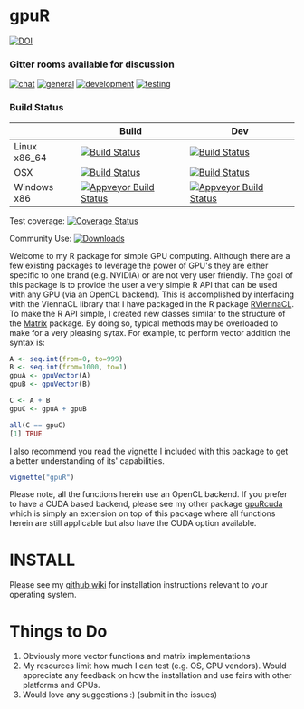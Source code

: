 # gpuR

[![DOI](https://zenodo.org/badge/DOI/10.5281/zenodo.1027597.svg)](https://doi.org/10.5281/zenodo.1027597)

### Gitter rooms available for discussion
[![chat](https://img.shields.io/badge/gitter-chat-brightgreen.svg)](https://app.gitter.im/#/room/#cdeterman_gpuR:gitter.im)
[![general](https://img.shields.io/badge/gitter-general-brightgreen.svg)]( https://app.gitter.im/#/room/#cdeterman_gpuR_general:gitter.im)
[![development](https://img.shields.io/badge/gitter-development-brightgreen.svg)](https://app.gitter.im/#/room/#cdeterman_gpuR_development:gitter.im)
[![testing](https://img.shields.io/badge/gitter-testing-brightgreen.svg)](https://app.gitter.im/#/room/#cdeterman_gpuR_Tested_GPUs:gitter.im)

### Build Status
|                 | Build           | Dev             |
|-----------------|-----------------|-----------------|
| Linux x86_64    | [![Build Status](https://travis-ci.org/cdeterman/gpuR.png?branch=master)](https://app.travis-ci.com/github/cdeterman/gpuR)      | [![Build Status](https://travis-ci.org/cdeterman/gpuR.png?branch=develop)](https://travis-ci.org/github/cdeterman/gpuR) |
| OSX             | [![Build Status](https://travis-ci.org/cdeterman/gpuR.png?branch=master-macosx)]( https://app.travis-ci.com/github/cdeterman/gpuR)   | [![Build Status](https://travis-ci.org/cdeterman/gpuR.png?branch=macosx)](https://app.travis-ci.com/github/cdeterman/gpuR) |
| Windows x86     | [![Appveyor Build Status](https://ci.appveyor.com/api/projects/status/github/cdeterman/gpuR?branch=master&svg=true)](https://ci.appveyor.com/project/cdeterman/gpuR)     | [![Appveyor Build Status](https://ci.appveyor.com/api/projects/status/github/cdeterman/gpuR?branch=develop&svg=true)](https://ci.appveyor.com/project/cdeterman/gpuR) |

Test coverage: [![Coverage Status](https://coveralls.io/repos/cdeterman/gpuR/badge.svg)](https://coveralls.io/github/cdeterman/gpuR)

Community Use: [![Downloads](https://cranlogs.r-pkg.org/badges/gpuR?color=brightgreen)](https://www.r-pkg.org/pkg/gpuR)

Welcome to my R package for simple GPU computing.  Although there are a few
existing packages to leverage the power of GPU's they are either specific
to one brand (e.g. NVIDIA) or are not very user friendly.  The goal of this
package is to provide the user a very simple R API that can be used with
any GPU (via an OpenCL backend).  This is accomplished by interfacing with the 
ViennaCL library that I have packaged in the R package 
[RViennaCL](https://CRAN.R-project.org/package=RViennaCL).  To make the R API simple,
I created new classes similar to the structure of the 
[Matrix](https://CRAN.R-project.org/package=Matrix)
package.  By doing so, typical methods may be overloaded to make for a very
pleasing sytax.  For example, to perform vector addition the syntax is: 

```r
A <- seq.int(from=0, to=999)
B <- seq.int(from=1000, to=1)
gpuA <- gpuVector(A)
gpuB <- gpuVector(B)

C <- A + B
gpuC <- gpuA + gpuB

all(C == gpuC)
[1] TRUE
```

I also recommend you read the vignette I included with this package to
get a better understanding of its' capabilities.

```r
vignette("gpuR")
```

Please note, all the functions herein use an OpenCL backend.  If you prefer
to have a CUDA based backend, please see my other package 
[gpuRcuda](https://github.com/gpuRcore/gpuRcuda) which is simply an extension
on top of this package where all functions herein are still applicable
but also have the CUDA option available.  

# INSTALL
Please see my [github wiki](https://github.com/cdeterman/gpuR/wiki) for
installation instructions relevant to your operating system.

# Things to Do
1. Obviously more vector functions and matrix implementations
2. My resources limit how much I can test (e.g. OS, GPU vendors).  Would
appreciate any feedback on how the installation and use fairs with other
platforms and GPUs.
2. Would love any suggestions :) (submit in the issues)
